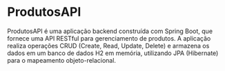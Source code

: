 # ProdutosAPI
ProdutosAPI é uma aplicação backend construída com Spring Boot, que fornece uma API RESTful para gerenciamento de produtos. A aplicação realiza operações CRUD (Create, Read, Update, Delete) e armazena os dados em um banco de dados H2 em memória, utilizando JPA (Hibernate) para o mapeamento objeto-relacional.
